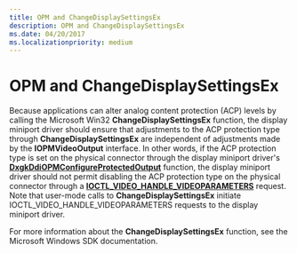 ```yaml
---
title: OPM and ChangeDisplaySettingsEx
description: OPM and ChangeDisplaySettingsEx
ms.date: 04/20/2017
ms.localizationpriority: medium
---
```


# OPM and ChangeDisplaySettingsEx


Because applications can alter analog content protection (ACP) levels by calling the Microsoft Win32 **ChangeDisplaySettingsEx** function, the display miniport driver should ensure that adjustments to the ACP protection type through **ChangeDisplaySettingsEx** are independent of adjustments made by the **IOPMVideoOutput** interface. In other words, if the ACP protection type is set on the physical connector through the display miniport driver's [**DxgkDdiOPMConfigureProtectedOutput**](/windows-hardware/drivers/ddi/dispmprt/nc-dispmprt-dxgkddi_opm_configure_protected_output) function, the display miniport driver should not permit disabling the ACP protection type on the physical connector through a [**IOCTL\_VIDEO\_HANDLE\_VIDEOPARAMETERS**](/windows-hardware/drivers/ddi/ntddvdeo/ni-ntddvdeo-ioctl_video_handle_videoparameters) request. Note that user-mode calls to **ChangeDisplaySettingsEx** initiate IOCTL\_VIDEO\_HANDLE\_VIDEOPARAMETERS requests to the display miniport driver.

For more information about the **ChangeDisplaySettingsEx** function, see the Microsoft Windows SDK documentation.

 

